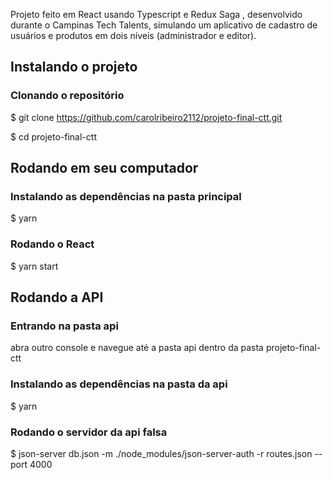 Projeto feito em React usando Typescript e Redux Saga , desenvolvido durante o Campinas Tech Talents, simulando um aplicativo de cadastro de usuários e produtos em dois níveis (administrador e editor). 

## Instalando o projeto

### Clonando o repositório

$ git clone https://github.com/carolribeiro2112/projeto-final-ctt.git

$ cd projeto-final-ctt

## Rodando em seu computador

### Instalando as dependências na pasta principal

$ yarn

### Rodando o React 

$ yarn start

## Rodando a API 

### Entrando na pasta api

abra outro console e navegue até a pasta api dentro da pasta projeto-final-ctt

### Instalando as dependências na pasta da api

$ yarn

### Rodando o servidor da api falsa

$ json-server db.json -m ./node_modules/json-server-auth -r routes.json --port 4000

